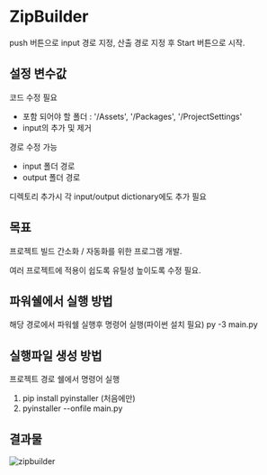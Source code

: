 # ZipBuilder

push 버튼으로 input 경로 지정, 산출 경로 지정 후 Start 버튼으로 시작.

## 설정 변수값
 코드 수정 필요 
 - 포함 되어야 할 폴더 : '/Assets', '/Packages', '/ProjectSettings'
 - input의 추가 및 제거

 경로 수정 가능
 - input 폴더 경로
 - output 폴더 경로

 디렉토리 추가시 각 input/output dictionary에도 추가 필요
 
## 목표
 프로젝트 빌드 간소화 / 자동화를 위한 프로그램 개발.

 여러 프로젝트에 적용이 쉽도록 유틸성 높이도록 수정 필요.
 
## 파워쉘에서 실행 방법
해당 경로에서 파워쉘 실행후 명령어 실행(파이썬 설치 필요)
py -3 main.py
 
## 실행파일 생성 방법
프로젝트 경로 쉘에서 명령어 실행
1. pip install pyinstaller  (처음에만)
2. pyinstaller --onfile main.py

## 결과물
![zipbuilder](https://user-images.githubusercontent.com/22344444/172518821-553e50f3-e257-4078-b73a-3d8c60a3d860.gif)
